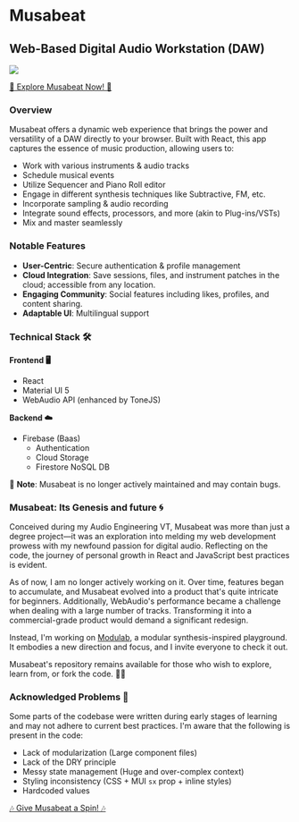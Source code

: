 # Musabeat

## Web-Based Digital Audio Workstation (DAW)

![](https://user-images.githubusercontent.com/81443264/224987137-e1a61977-9b35-4c13-b9a2-88ca67447c9c.gif)

[🎵 Explore Musabeat Now! 🎵](https://musamusicapp-c5d73.web.app)

### Overview

Musabeat offers a dynamic web experience that brings the power and versatility of a DAW directly to your browser. Built with React, this app captures the essence of music production, allowing users to:

- Work with various instruments & audio tracks
- Schedule musical events
- Utilize Sequencer and Piano Roll editor
- Engage in different synthesis techniques like Subtractive, FM, etc.
- Incorporate sampling & audio recording
- Integrate sound effects, processors, and more (akin to Plug-ins/VSTs)
- Mix and master seamlessly

### Notable Features

- **User-Centric**: Secure authentication & profile management
- **Cloud Integration**: Save sessions, files, and instrument patches in the cloud; accessible from any location.
- **Engaging Community**: Social features including likes, profiles, and content sharing.
- **Adaptable UI**: Multilingual support

### Technical Stack 🛠

**Frontend 🖥**

- React
- Material UI 5
- WebAudio API (enhanced by ToneJS)

**Backend ☁️**

- Firebase (Baas)
  - Authentication
  - Cloud Storage
  - Firestore NoSQL DB

🚧 **Note**: Musabeat is no longer actively maintained and may contain bugs.

### Musabeat: Its Genesis and future 🌀

Conceived during my Audio Engineering VT, Musabeat was more than just a degree project—it was an exploration into melding my web development prowess with my newfound passion for digital audio. Reflecting on the code, the journey of personal growth in React and JavaScript best practices is evident.

As of now, I am no longer actively working on it. Over time, features began to accumulate, and Musabeat evolved into a product that's quite intricate for beginners. Additionally, WebAudio's performance became a challenge when dealing with a large number of tracks. Transforming it into a commercial-grade product would demand a significant redesign. 

Instead, I'm working on [Modulab](https://github.com/pedrogardim/modulab), a modular synthesis-inspired playground. It embodies a new direction and focus, and I invite everyone to check it out.

Musabeat's repository remains available for those who wish to explore, learn from, or fork the code. ✌🏻



### Acknowledged Problems 🐛

Some parts of the codebase were written during early stages of learning and may not adhere to current best practices. I'm aware that the following is present in the code:

- Lack of modularization (Large component files)
- Lack of the DRY principle
- Messy state management (Huge and over-complex context)
- Styling inconsistency (CSS + MUI `sx` prop + inline styles)
- Hardcoded values

[🎶 Give Musabeat a Spin! 🎶](https://musamusicapp-c5d73.web.app)
